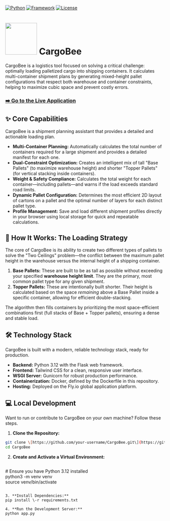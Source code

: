 [![Python](https://img.shields.io/badge/Python-3.x-blue?logo=python)](https://www.python.org) 
[![Framework](https://img.shields.io/badge/Flask-3.x-black?logo=flask)](https://flask.palletsprojects.com/) 
[![License](https://img.shields.io/badge/License-MIT-green)](./LICENSE)


# <img src="https://github.com/ToddE/CargoBee/static/images/cargobeelogo2.svg" height='100px'> CargoBee
CargoBee is a logistics tool focused on solving a critical challenge: optimally loading palletized cargo into shipping containers. It calculates multi-container shipment plans by generating mixed-height pallet configurations that respect both warehouse and container constraints, helping to maximize cubic space and prevent costly errors.

### [**➡️ Go to the Live Application**](https://CargoBee.fly.dev)

## **✨ Core Capabilities**
CargoBee is a shipment planning assistant that provides a detailed and actionable loading plan.

- **Multi-Container Planning:** Automatically calculates the total number of containers required for a large shipment and provides a detailed manifest for each one.
- **Dual-Constraint Optimization:** Creates an intelligent mix of tall "Base Pallets" (to maximize warehouse height) and shorter "Topper Pallets" (for vertical stacking inside containers).
- **Weight & Safety Compliance:** Calculates the total weight for each container—including pallets—and warns if the load exceeds standard road limits.
- **Dynamic Pallet Configuration:** Determines the most efficient 2D layout of cartons on a pallet and the optimal number of layers for each distinct pallet type.
- **Profile Management:** Save and load different shipment profiles directly in your browser using local storage for quick and repeatable calculations.

## **🧠 How It Works: The Loading Strategy**

The core of CargoBee is its ability to create two different types of pallets to solve the "Two Ceilings" problem—the conflict between the maximum pallet height in the warehouse versus the internal height of a shipping container.

1. **Base Pallets:** These are built to be as tall as possible without exceeding your specified **warehouse height limit**. They are the primary, most common pallet type for any given shipment.
2. **Topper Pallets:** These are intentionally built shorter. Their height is calculated based on the space *remaining* above a Base Pallet inside a specific container, allowing for efficient double-stacking.

The algorithm then fills containers by prioritizing the most space-efficient combinations first (full stacks of Base \+ Topper pallets), ensuring a dense and stable load.

## **🛠️ Technology Stack**

CargoBee is built with a modern, reliable technology stack, ready for production.

- **Backend:** Python 3.12 with the Flask web framework.
- **Frontend:** Tailwind CSS for a clean, responsive user interface.
- **WSGI Server:** Gunicorn for robust production performance.
- **Containerization:** Docker, defined by the Dockerfile in this repository.
- **Hosting:** Deployed on the Fly.io global application platform.

## **💻 Local Development**

Want to run or contribute to CargoBee on your own machine? Follow these steps.

1. **Clone the Repository:**  
  ```bash
  git clone \[https://github.com/your-username/CargoBee.git\](https://github.com/your-username/CargoBee.git)  
  cd CargoBee
  ```
  
2. **Create and Activate a Virtual Environment:**  
    ```bash
  \# Ensure you have Python 3.12 installed  
  python3 \-m venv venv  
  source venv/bin/activate
  ```
  
3. **Install Dependencies:**  
  pip install \-r requirements.txt
  
4. **Run the Development Server:**  
  python app.py